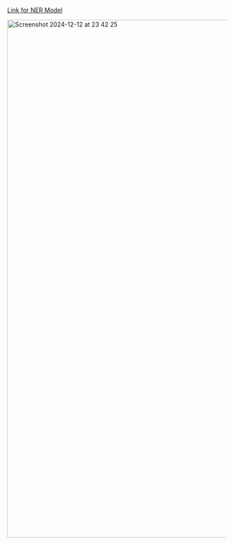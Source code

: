 [Link for NER Model](https://huggingface.co/jamshidahmadov/roberta-ner-uz/tree/main)

<img width="1189" alt="Screenshot 2024-12-12 at 23 42 25" src="https://github.com/user-attachments/assets/8c31c6f0-e4c4-4771-8ae5-f434122baf4c" />
